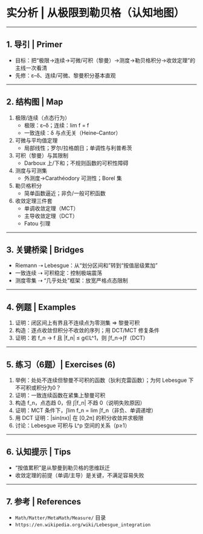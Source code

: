 # 实分析 | 从极限到勒贝格（认知地图）

---

## 1. 导引 | Primer

- 目标：把“极限→连续→可微/可积（黎曼）→测度→勒贝格积分→收敛定理”的主线一次看清
- 先修：ε–δ、连续/可微、黎曼积分基本直观

---

## 2. 结构图 | Map

1) 极限/连续（点态行为）
   - 极限：ε–δ；连续：lim f = f
   - 一致连续：δ 与点无关（Heine–Cantor）
2) 可微与平均值定理
   - 局部线性；罗尔/拉格朗日；单调性与利普希茨
3) 可积（黎曼）与其限制
   - Darboux 上/下和；不规则函数的可积性障碍
4) 测度与可测集
   - 外测度→Carathéodory 可测性；Borel 集
5) 勒贝格积分
   - 简单函数逼近；非负/一般可积函数
6) 收敛定理三件套
   - 单调收敛定理（MCT）
   - 主导收敛定理（DCT）
   - Fatou 引理

---

## 3. 关键桥梁 | Bridges

- Riemann ⇢ Lebesgue：从“划分区间和”转到“按值层级累加”
- 一致连续 ⇢ 可积稳定：控制极端震荡
- 测度零集 ⇢ “几乎处处”框架：放宽严格点态限制

---

## 4. 例题 | Examples

1) 证明：闭区间上有界且不连续点为零测集 ⇒ 黎曼可积
2) 构造：逐点收敛但积分不收敛的序列；用 DCT/MCT 修复条件
3) 证明：若 f_n → f 且 |f_n| ≤ g∈L^1，则 ∫f_n→∫f（DCT）

---

## 5. 练习（6题）| Exercises (6)

1) 举例：处处不连续但黎曼不可积的函数（狄利克雷函数）；为何 Lebesgue 下不可积或积分为0？
2) 证明：一致连续函数在紧集上黎曼可积
3) 构造 f_n，点态趋 0，但 ∫|f_n| 不趋 0（说明失败原因）
4) 证明：MCT 条件下，∫lim f_n = lim ∫f_n（非负、单调递增）
5) 用 DCT 证明：|sin(nx)| 在 [0,2π] 的积分收敛并求极限
6) 讨论：Lebesgue 可积与 L^p 空间的关系（p≥1）

---

## 6. 认知提示 | Tips

- “按值累积”是从黎曼到勒贝格的思维跃迁
- 收敛定理的前提（单调/主导）是关键，不满足容易失败

---

## 7. 参考 | References

- `Math/Matter/MetaMath/Measure/` 目录
- `https://en.wikipedia.org/wiki/Lebesgue_integration`
